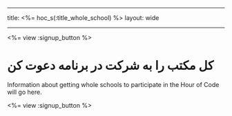 * * *

title: <%= hoc_s(:title_whole_school) %> layout: wide

* * *

<%= view :signup_button %>

# كل مکتب را به شركت در برنامه دعوت كن

Information about getting whole schools to participate in the Hour of Code will go here.

<%= view :signup_button %>
